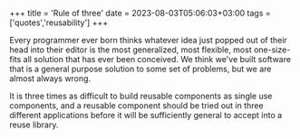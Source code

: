 +++
title = 'Rule of three'
date = 2023-08-03T05:06:03+03:00
tags = ['quotes','reusability']
+++

Every programmer ever born thinks whatever idea just popped out of their head into their editor is the most generalized, most flexible, most one-size-fits all solution that has ever been conceived. We think we've built software that is a general purpose solution to some set of problems, but we are almost always wrong.

It is three times as difficult to build reusable components as single use components, and a reusable component should be tried out in three different applications before it will be sufficiently general to accept into a reuse library.